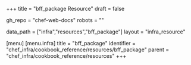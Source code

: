 +++
title = "bff_package Resource"
draft = false

gh_repo = "chef-web-docs"
robots = ""

data_path = ["infra","resources","bff_package"]
layout = "infra_resource"


[menu]
  [menu.infra]
    title = "bff_package"
    identifier = "chef_infra/cookbook_reference/resources/bff_package"
    parent = "chef_infra/cookbook_reference/resources"
+++

<!-- The contents of this page are automatically generated from the bff_package.yaml file in the data directory. -->
<!-- To suggest a change, edit the https://github.com/chef/chef/blob/master/lib/chef/resource/bff_package.rb file
      and submit a pull request to the https://github.com/chef/chef repository. -->
